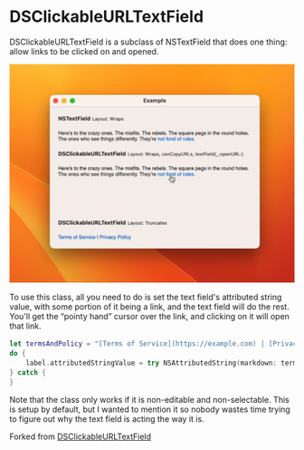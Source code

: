 # DSClickableURLTextField

DSClickableURLTextField is a subclass of NSTextField that does one thing: allow links to be clicked on and opened.

![DSClickableURLTextField Example Screenshot](Example/Screenshot.png "DSClickableURLTextField Example Screenshot")

To use this class, all you need to do is set the text field's attributed string value, with some portion of it being a link, and the text field will do the rest. You'll get the “pointy hand” cursor over the link, and clicking on it will open that link.

```swift
let termsAndPolicy = "[Terms of Service](https://example.com) | [Privacy Policy](https://example.com)"
do {
    label.attributedStringValue = try NSAttributedString(markdown: termsAndPolicy)
} catch {
}
```

Note that the class only works if it is non-editable and non-selectable. This is setup by default, but I wanted to mention it so nobody wastes time trying to figure out why the text field is acting the way it is.

Forked from [DSClickableURLTextField](http://www.nightproductions.net/developer.htm#DSClickableURLTextField)
